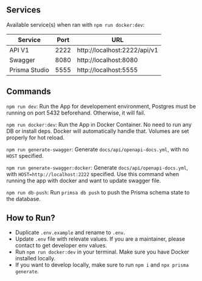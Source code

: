 ## Services

Available service(s) when ran with `npm run docker:dev`:

| Service       | Port | URL                          |
| ------------- | ---- | ---------------------------- |
| API V1        | 2222 | http://localhost:2222/api/v1 |
| Swagger       | 8080 | http://localhost:8080        |
| Prisma Studio | 5555 | http://localhost:5555        |

## Commands

`npm run dev`: Run the App for developement environment, Postgres must be running on port 5432 beforehand. Otherwise, it will fail.

`npm run docker:dev`: Run the App in Docker Container. No need to run any DB or install deps. Docker will automatically handle that. Volumes are set properly for hot reload.

`npm run generate-swagger`: Generate `docs/api/openapi-docs.yml`, with no `HOST` specified.

`npm run generate-swagger:docker`: Generate `docs/api/openapi-docs.yml`, with `HOST=http://localhost:2222` specified. Use this command when running the app with docker and want to update swagger file.

`npm run db-push`: Run `primsa db push` to push the Prisma schema state to the database.

## How to Run?

- Duplicate `.env.example` and rename to `.env`.
- Update `.env` file with relevate values. If you are a maintainer, please contact to get developer env values.
- Run `npm run docker:dev` in your terminal. Make sure you have Docker installed locally.
- If you want to develop locally, make sure to run `npm i` and `npx prisma generate`.
